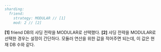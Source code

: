 ```yaml
...
sharding:
  friend:
    strategy: MODULAR // [1]
    mod: 2 // [2]
```
**[1]** friend DB의 샤딩 전략을 MODULAR로 선택했다.
**[2]** 샤딩 전략을 MODULAR로 선택한 경우는 설정이 간단하다. 모듈러 연산을 위한 값을 적어주면 되는데, 이 값은 현재 DB 수와 같다.